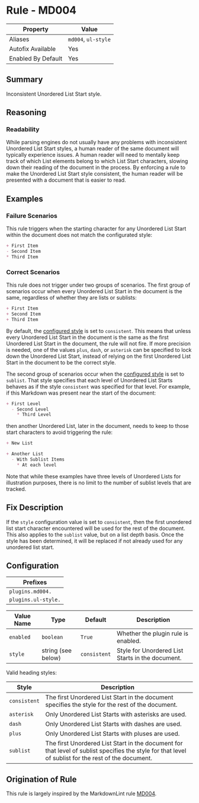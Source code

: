 # Rule - MD004

| Property | Value |
| --- | -- |
| Aliases | `md004`, `ul-style` |
| Autofix Available | Yes |
| Enabled By Default | Yes |

## Summary

Inconsistent Unordered List Start style.

## Reasoning

### Readability

While parsing engines do not usually have any problems with inconsistent
Unordered List Start styles, a human reader of the same document will typically
experience issues. A human reader will need to mentally keep track of which List
elements belong to which List Start characters, slowing down their reading of the
document in the process. By enforcing a rule to make the Unordered List Start style
consistent, the human reader will be presented with a document that is easier to
read.

## Examples

### Failure Scenarios

This rule triggers when the starting character for any Unordered List Start
within the document does not match the configurated style:

```Markdown
+ First Item
- Second Item
* Third Item
```

### Correct Scenarios

This rule does not trigger under two groups of scenarios.  The first
group of scenarios occur when every Unordered List Start in the
document is the same, regardless of whether they are lists or sublists:

```Markdown
+ First Item
+ Second Item
+ Third Item
```

By default, the [configured style](#configuration) is set to `consistent`.
This means that unless every Unordered List Start in the document
is the same as the first Unordered List Start in the document, the rule will not
fire. If more precision is needed, one of the values `plus`, `dash`, or `asterisk`
can be specified to lock down the Unordered List Start, instead of
relying on the first Unordered List Start in the document to be the correct style.

The second group of scenarios occur when the [configured style](#configuration)
is set to `sublist`.  That style specifies that each level of Unordered List Starts
behaves as if the style `consistent` was specified for that level.
For example, if this Markdown was present near the start of the document:

```Markdown
+ First Level
  - Second Level
    * Third Level
```

then another Unordered List, later in the document, needs to keep to those start
characters to avoid triggering the rule:

```Markdown
+ New List
```

```Markdown
+ Another List
  - With Sublist Items
    * At each level
```

Note that while these examples have three levels of Unordered Lists for
illustration purposes, there is no limit to the number of sublist levels
that are tracked.

## Fix Description

If the `style` configuration value is set to `consistent`, then the first unordered
list start character encountered will be used for the rest of the document. This
also applies to the `sublist` value, but on a list depth basis.  Once the style
has been determined, it will be replaced if not already used for any unordered
list start.

## Configuration

| Prefixes |
| --- |
| `plugins.md004.` |
| `plugins.ul-style.` |

<!--- pyml disable-num-lines 4 line-length-->
| Value Name | Type | Default | Description |
| -- | -- | -- | -- |
| `enabled` | `boolean` | `True` | Whether the plugin rule is enabled. |
| `style` | string (see below) | `consistent` | Style for Unordered List Starts in the document. |

Valid heading styles:

<!--- pyml disable-num-lines 7 line-length-->
| Style | Description |
| -- | -- |
| `consistent` | The first Unordered List Start in the document specifies the style for the rest of the document. |
| `asterisk` | Only Unordered List Starts with asterisks are used. |
| `dash` | Only Unordered List Starts with dashes are used. |
| `plus` | Only Unordered List Starts with pluses are used. |
| `sublist` | The first Unordered List Start in the document for that level of sublist specifies the style for that level of sublist for the rest of the document. |

## Origination of Rule

This rule is largely inspired by the MarkdownLint rule
[MD004](https://github.com/DavidAnson/markdownlint/blob/main/doc/Rules.md#md004---unordered-List-style).
